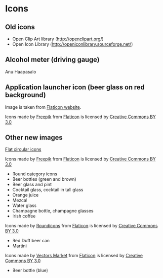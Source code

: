 # Icons

## Old icons
* Open Clip Art library (http://openclipart.org/) 
* Open Icon Library (http://openiconlibrary.sourceforge.net/)

## Alcohol meter (driving gauge)
Anu Haapasalo

## Application launcher icon (beer glass on red background)
Image is taken from [Flaticon website](https://www.flaticon.com/free-icon/beer_168557).

Icons made by [Freepik](http://www.freepik.com) from 
[Flaticon](https://www.flaticon.com/) is licensed by 
[Creative Commons BY 3.0](http://creativecommons.org/licenses/by/3.0/)

## Other new images
[Flat circular icons](https://www.flaticon.com/family/flat_circular/flat)

Icons made by [Freepik](http://www.freepik.com) from 
[Flaticon](https://www.flaticon.com/) is licensed by 
[Creative Commons BY 3.0](http://creativecommons.org/licenses/by/3.0/)
- Round category icons
- Beer bottles (green and brown)
- Beer glass and pint
- Cocktail glass, cocktail in tall glass
- Orange juice
- Mezcal
- Water glass
- Champagne bottle, champagne glasses
- Irish coffee

Icons made by [Roundicons](https://www.flaticon.com/authors/roundicons) from 
[Flaticon](https://www.flaticon.com/) is licensed by 
[Creative Commons BY 3.0](http://creativecommons.org/licenses/by/3.0/)
- Red Duff beer can 
- Martini

Icons made by [Vectors Market](https://www.flaticon.com/authors/vectors-market) from 
[Flaticon](https://www.flaticon.com/) is licensed by 
[Creative Commons BY 3.0](http://creativecommons.org/licenses/by/3.0/)
- Beer bottle (blue)
